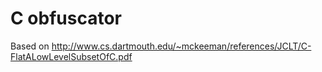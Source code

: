 C obfuscator
==============

Based on http://www.cs.dartmouth.edu/~mckeeman/references/JCLT/C-FlatALowLevelSubsetOfC.pdf


